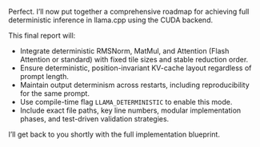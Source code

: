 Perfect. I’ll now put together a comprehensive roadmap for achieving full deterministic inference in llama.cpp using the CUDA backend.

This final report will:

* Integrate deterministic RMSNorm, MatMul, and Attention (Flash Attention or standard) with fixed tile sizes and stable reduction order.
* Ensure deterministic, position-invariant KV-cache layout regardless of prompt length.
* Maintain output determinism across restarts, including reproducibility for the same prompt.
* Use compile-time flag `LLAMA_DETERMINISTIC` to enable this mode.
* Include exact file paths, key line numbers, modular implementation phases, and test-driven validation strategies.

I’ll get back to you shortly with the full implementation blueprint.

